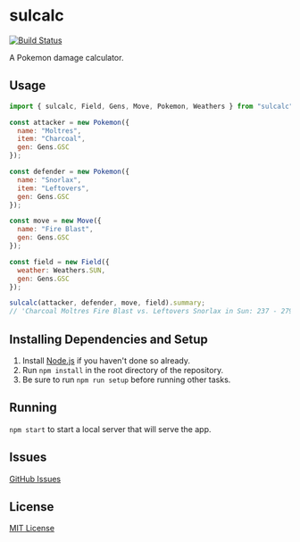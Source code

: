 # sulcalc

[![Build Status](https://travis-ci.org/sulcata/sulcalc.svg?branch=master)](https://travis-ci.org/sulcata/sulcalc)

A Pokemon damage calculator.

## Usage

```js
import { sulcalc, Field, Gens, Move, Pokemon, Weathers } from "sulcalc";

const attacker = new Pokemon({
  name: "Moltres",
  item: "Charcoal",
  gen: Gens.GSC
});

const defender = new Pokemon({
  name: "Snorlax",
  item: "Leftovers",
  gen: Gens.GSC
});

const move = new Move({
  name: "Fire Blast",
  gen: Gens.GSC
});

const field = new Field({
  weather: Weathers.SUN,
  gen: Gens.GSC
});

sulcalc(attacker, defender, move, field).summary;
// 'Charcoal Moltres Fire Blast vs. Leftovers Snorlax in Sun: 237 - 279 (45.3 - 53.3%) -- 0.3% chance to 2HKO after Leftovers'
```

## Installing Dependencies and Setup

1.  Install [Node.js](https://nodejs.org/) if you haven't done so already.
2.  Run `npm install` in the root directory of the repository.
3.  Be sure to run `npm run setup` before running other tasks.

## Running

`npm start` to start a local server that will serve the app.

## Issues

[GitHub Issues](https://github.com/sulcata/sulcalc/issues)

## License

[MIT License](LICENSE)
